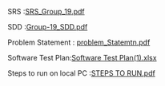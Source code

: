 SRS :[SRS_Group_19.pdf](https://github.com/user-attachments/files/20117854/SRS_Group_19.pdf)

SDD :[Group-19_SDD.pdf](https://github.com/user-attachments/files/20117881/Group-19_SDD.pdf)

Problem Statement : [problem_Statemtn.pdf](https://github.com/user-attachments/files/20117915/problem_Statemtn.pdf)

Software Test Plan:[Software Test Plan(1).xlsx](https://github.com/user-attachments/files/20117926/Software.Test.Plan.1.xlsx)

Steps to run on local PC :[STEPS TO RUN.pdf](https://github.com/user-attachments/files/20117934/STEPS.TO.RUN.pdf)
